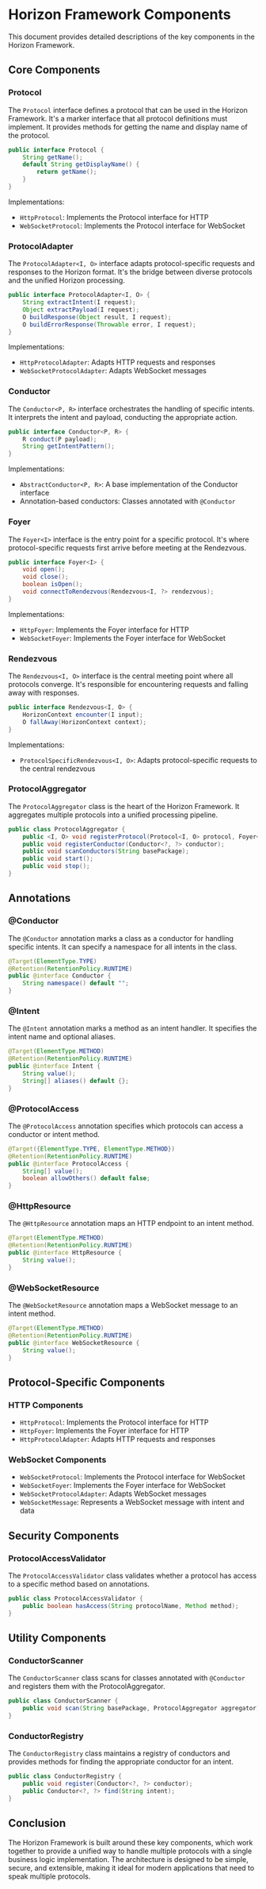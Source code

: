 # Horizon Framework Components

This document provides detailed descriptions of the key components in the Horizon Framework.

## Core Components

### Protocol

The `Protocol` interface defines a protocol that can be used in the Horizon Framework. It's a marker interface that all protocol definitions must implement. It provides methods for getting the name and display name of the protocol.

```java
public interface Protocol {
    String getName();
    default String getDisplayName() {
        return getName();
    }
}
```

Implementations:
- `HttpProtocol`: Implements the Protocol interface for HTTP
- `WebSocketProtocol`: Implements the Protocol interface for WebSocket

### ProtocolAdapter

The `ProtocolAdapter<I, O>` interface adapts protocol-specific requests and responses to the Horizon format. It's the bridge between diverse protocols and the unified Horizon processing.

```java
public interface ProtocolAdapter<I, O> {
    String extractIntent(I request);
    Object extractPayload(I request);
    O buildResponse(Object result, I request);
    O buildErrorResponse(Throwable error, I request);
}
```

Implementations:
- `HttpProtocolAdapter`: Adapts HTTP requests and responses
- `WebSocketProtocolAdapter`: Adapts WebSocket messages

### Conductor

The `Conductor<P, R>` interface orchestrates the handling of specific intents. It interprets the intent and payload, conducting the appropriate action.

```java
public interface Conductor<P, R> {
    R conduct(P payload);
    String getIntentPattern();
}
```

Implementations:
- `AbstractConductor<P, R>`: A base implementation of the Conductor interface
- Annotation-based conductors: Classes annotated with `@Conductor`

### Foyer

The `Foyer<I>` interface is the entry point for a specific protocol. It's where protocol-specific requests first arrive before meeting at the Rendezvous.

```java
public interface Foyer<I> {
    void open();
    void close();
    boolean isOpen();
    void connectToRendezvous(Rendezvous<I, ?> rendezvous);
}
```

Implementations:
- `HttpFoyer`: Implements the Foyer interface for HTTP
- `WebSocketFoyer`: Implements the Foyer interface for WebSocket

### Rendezvous

The `Rendezvous<I, O>` interface is the central meeting point where all protocols converge. It's responsible for encountering requests and falling away with responses.

```java
public interface Rendezvous<I, O> {
    HorizonContext encounter(I input);
    O fallAway(HorizonContext context);
}
```

Implementations:
- `ProtocolSpecificRendezvous<I, O>`: Adapts protocol-specific requests to the central rendezvous

### ProtocolAggregator

The `ProtocolAggregator` class is the heart of the Horizon Framework. It aggregates multiple protocols into a unified processing pipeline.

```java
public class ProtocolAggregator {
    public <I, O> void registerProtocol(Protocol<I, O> protocol, Foyer<I> foyer);
    public void registerConductor(Conductor<?, ?> conductor);
    public void scanConductors(String basePackage);
    public void start();
    public void stop();
}
```

## Annotations

### @Conductor

The `@Conductor` annotation marks a class as a conductor for handling specific intents. It can specify a namespace for all intents in the class.

```java
@Target(ElementType.TYPE)
@Retention(RetentionPolicy.RUNTIME)
public @interface Conductor {
    String namespace() default "";
}
```

### @Intent

The `@Intent` annotation marks a method as an intent handler. It specifies the intent name and optional aliases.

```java
@Target(ElementType.METHOD)
@Retention(RetentionPolicy.RUNTIME)
public @interface Intent {
    String value();
    String[] aliases() default {};
}
```

### @ProtocolAccess

The `@ProtocolAccess` annotation specifies which protocols can access a conductor or intent method.

```java
@Target({ElementType.TYPE, ElementType.METHOD})
@Retention(RetentionPolicy.RUNTIME)
public @interface ProtocolAccess {
    String[] value();
    boolean allowOthers() default false;
}
```

### @HttpResource

The `@HttpResource` annotation maps an HTTP endpoint to an intent method.

```java
@Target(ElementType.METHOD)
@Retention(RetentionPolicy.RUNTIME)
public @interface HttpResource {
    String value();
}
```

### @WebSocketResource

The `@WebSocketResource` annotation maps a WebSocket message to an intent method.

```java
@Target(ElementType.METHOD)
@Retention(RetentionPolicy.RUNTIME)
public @interface WebSocketResource {
    String value();
}
```

## Protocol-Specific Components

### HTTP Components

- `HttpProtocol`: Implements the Protocol interface for HTTP
- `HttpFoyer`: Implements the Foyer interface for HTTP
- `HttpProtocolAdapter`: Adapts HTTP requests and responses

### WebSocket Components

- `WebSocketProtocol`: Implements the Protocol interface for WebSocket
- `WebSocketFoyer`: Implements the Foyer interface for WebSocket
- `WebSocketProtocolAdapter`: Adapts WebSocket messages
- `WebSocketMessage`: Represents a WebSocket message with intent and data

## Security Components

### ProtocolAccessValidator

The `ProtocolAccessValidator` class validates whether a protocol has access to a specific method based on annotations.

```java
public class ProtocolAccessValidator {
    public boolean hasAccess(String protocolName, Method method);
}
```

## Utility Components

### ConductorScanner

The `ConductorScanner` class scans for classes annotated with `@Conductor` and registers them with the ProtocolAggregator.

```java
public class ConductorScanner {
    public void scan(String basePackage, ProtocolAggregator aggregator);
}
```

### ConductorRegistry

The `ConductorRegistry` class maintains a registry of conductors and provides methods for finding the appropriate conductor for an intent.

```java
public class ConductorRegistry {
    public void register(Conductor<?, ?> conductor);
    public Conductor<?, ?> find(String intent);
}
```

## Conclusion

The Horizon Framework is built around these key components, which work together to provide a unified way to handle multiple protocols with a single business logic implementation. The architecture is designed to be simple, secure, and extensible, making it ideal for modern applications that need to speak multiple protocols.